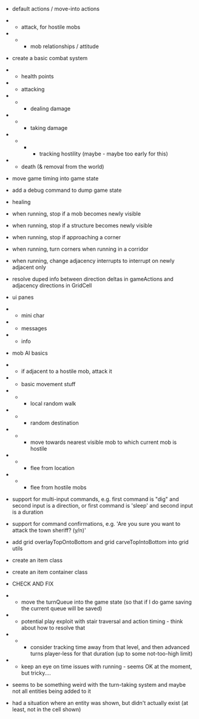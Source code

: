 * default actions / move-into actions
* * attack, for hostile mobs
* * * mob relationships / attitude

* create a basic combat system
* * health points
* * attacking
* * * dealing damage
* * * taking damage
* * * * tracking hostility (maybe - maybe too early for this)
* * death (& removal from the world)

* move game timing into game state

* add a debug command to dump game state

* healing

* when running, stop if a mob becomes newly visible
* when running, stop if a structure becomes newly visible
* when running, stop if approaching a corner
* when running, turn corners when running in a corridor
* when running, change adjacency interrupts to interrupt on newly adjacent only

* resolve duped info between direction deltas in gameActions and adjacency directions in GridCell

* ui panes
* * mini char
* * messages
* * info

* mob AI basics
* * if adjacent to a hostile mob, attack it
* * basic movement stuff
* * * local random walk
* * * random destination
* * * move towards nearest visible mob to which current mob is hostile
* * * flee from location
* * * flee from hostile mobs

* support for multi-input commands, e.g. first command is "dig" and second input is a direction, or first command is 'sleep' and second input is a duration
* support for command confirmations, e.g. 'Are you sure you want to attack the town sheriff? (y/n)'

* add grid overlayTopOntoBottom and grid carveTopIntoBottom into grid utils 

* create an item class

* create an item container class

* CHECK AND FIX
* * move the turnQueue into the game state (so that if I do game saving the current queue will be saved)
* * potential play exploit with stair traversal and action timing - think about how to resolve that
* * * consider tracking time away from that level, and then advanced turns player-less for that duration (up to some not-too-high limit)
* * keep an eye on time issues with running - seems OK at the moment, but tricky....
* seems to be something weird with the turn-taking system and maybe not all entities being added to it
* had a situation where an entity was shown, but didn't actually exist (at least, not in the cell shown)

